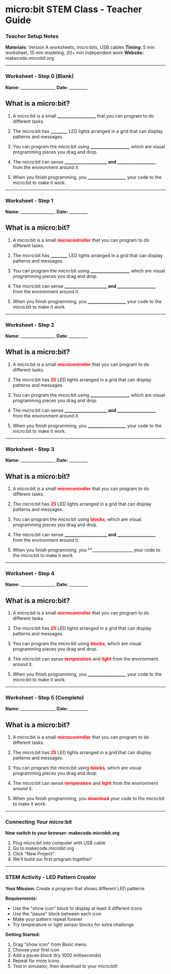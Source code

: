 # micro:bit STEM Class - Teacher Guide

### Teacher Setup Notes
**Materials:** Version A worksheets, micro:bits, USB cables
**Timing:** 5 min worksheet, 15 min modeling, 20+ min independent work
**Website:** makecode.microbit.org

---

### Worksheet - Step 0 (Blank)
**Name:** _________________ **Date:** _________

## What is a micro:bit?

1. A micro:bit is a small **__________________** that you can program to do different tasks.

2. The micro:bit has **________** LED lights arranged in a grid that can display patterns and messages.

3. You can program the micro:bit using **__________________**, which are visual programming pieces you drag and drop.

4. The micro:bit can sense **____________________ and __________________** from the environment around it.

5. When you finish programming, you **__________________** your code to the micro:bit to make it work.

---

### Worksheet - Step 1
**Name:** _________________ **Date:** _________

## What is a micro:bit?

1. A micro:bit is a small **<span style="color: red;">microcontroller</span>** that you can program to do different tasks.

2. The micro:bit has **________** LED lights arranged in a grid that can display patterns and messages.

3. You can program the micro:bit using **__________________**, which are visual programming pieces you drag and drop.

4. The micro:bit can sense **____________________ and __________________** from the environment around it.

5. When you finish programming, you **__________________** your code to the micro:bit to make it work.

---

### Worksheet - Step 2
**Name:** _________________ **Date:** _________

## What is a micro:bit?

1. A micro:bit is a small **<span style="color: red;">microcontroller</span>** that you can program to do different tasks.

2. The micro:bit has **<span style="color: red;">25</span>** LED lights arranged in a grid that can display patterns and messages.

3. You can program the micro:bit using **__________________**, which are visual programming pieces you drag and drop.

4. The micro:bit can sense **____________________ and __________________** from the environment around it.

5. When you finish programming, you **__________________** your code to the micro:bit to make it work.

---

### Worksheet - Step 3
**Name:** _________________ **Date:** _________

## What is a micro:bit?

1. A micro:bit is a small **<span style="color: red;">microcontroller</span>** that you can program to do different tasks.

2. The micro:bit has **<span style="color: red;">25</span>** LED lights arranged in a grid that can display patterns and messages.

3. You can program the micro:bit using **<span style="color: red;">blocks</span>**, which are visual programming pieces you drag and drop.

4. The micro:bit can sense **____________________ and __________________** from the environment around it.

5. When you finish programming, you **____________________ your code to the micro:bit to make it work.

---

### Worksheet - Step 4
**Name:** _________________ **Date:** _________

## What is a micro:bit?

1. A micro:bit is a small **<span style="color: red;">microcontroller</span>** that you can program to do different tasks.

2. The micro:bit has **<span style="color: red;">25</span>** LED lights arranged in a grid that can display patterns and messages.

3. You can program the micro:bit using **<span style="color: red;">blocks</span>**, which are visual programming pieces you drag and drop.

4. The micro:bit can sense **<span style="color: red;">temperature</span>** and **<span style="color: red;">light</span>** from the environment around it.

5. When you finish programming, you **__________________** your code to the micro:bit to make it work.

---

### Worksheet - Step 5 (Complete)
**Name:** _________________ **Date:** _________

## What is a micro:bit?

1. A micro:bit is a small **<span style="color: red;">microcontroller</span>** that you can program to do different tasks.

2. The micro:bit has **<span style="color: red;">25</span>** LED lights arranged in a grid that can display patterns and messages.

3. You can program the micro:bit using **<span style="color: red;">blocks</span>**, which are visual programming pieces you drag and drop.

4. The micro:bit can sense **<span style="color: red;">temperature</span>** and **<span style="color: red;">light</span>** from the environment around it.

5. When you finish programming, you **<span style="color: red;">download</span>** your code to the micro:bit to make it work.

---

### Connecting Your micro:bit
**Now switch to your browser: makecode.microbit.org**

1. Plug micro:bit into computer with USB cable
2. Go to makecode.microbit.org  
3. Click "New Project"
4. We'll build our first program together!

---

### STEM Activity - LED Pattern Creator
**Your Mission:** Create a program that shows different LED patterns

**Requirements:**
- Use the "show icon" block to display at least 3 different icons
- Use the "pause" block between each icon
- Make your pattern repeat forever
- Try temperature or light sensor blocks for extra challenge

**Getting Started:**
1. Drag "show icon" from Basic menu
2. Choose your first icon
3. Add a pause block (try 1000 milliseconds)
4. Repeat for more icons
5. Test in simulator, then download to your micro:bit!